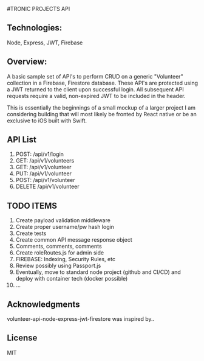 #TRONIC PROJECTS API

## Technologies: 
Node, Express, JWT, Firebase

## Overview:
A basic sample set of API's to perform CRUD on a generic "Volunteer" collection in a Firebase, Firestore database. These API's are protected using a JWT returned to the client upon successful login. All subsequent API requests require a valid, non-expired JWT to be included in the header.

This is essentially the beginnings of a small mockup of a larger project I am considering building that will most likely be fronted by React native or be an exclusive to iOS built with Swift.

## API List
1. POST: /api/v1/login
2. GET: /api/v1/volunteers
3. GET: /api/v1/volunteer
4. PUT: /api/v1/volunteer
5. POST: /api/v1/volunteer
6. DELETE /api/v1/volunteer


## TODO ITEMS
1. Create payload validation middleware
2. Create proper username/pw hash login
3. Create tests
4. Create common API message response object
5. Comments, comments, comments
6. Create roleRoutes.js for admin side
7. FIREBASE: Indexing, Security Rules, etc
8. Review possibly using Passport.js
9. Eventually, move to standard node project (github and CI/CD) and deploy with container tech (docker possible)
10. ...

## Acknowledgments
volunteer-api-node-express-jwt-firestore was inspired by..

## License
MIT
